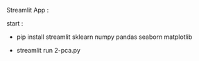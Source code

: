 Streamlit App :

start : 
- pip install streamlit sklearn numpy pandas seaborn matplotlib

- streamlit run 2-pca.py